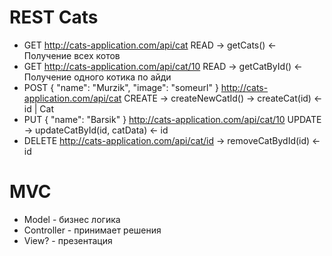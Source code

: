 # REST Cats
- GET http://cats-application.com/api/cat READ -> getCats() <- Получение всех котов 
- GET http://cats-application.com/api/cat/10 READ -> getCatById() <- Получение одного котика по айди
- POST { "name": "Murzik", "image": "someurl" } http://cats-application.com/api/cat CREATE -> createNewCatId() -> createCat(id) <- id | Cat
- PUT { "name": "Barsik" } http://cats-application.com/api/cat/10 UPDATE -> updateCatById(id, catData) <- id
- DELETE http://cats-application.com/api/cat/id -> removeCatBydId(id) <- id

# MVC
- Model - бизнес логика
- Controller - принимает решения
- View? - презентация
